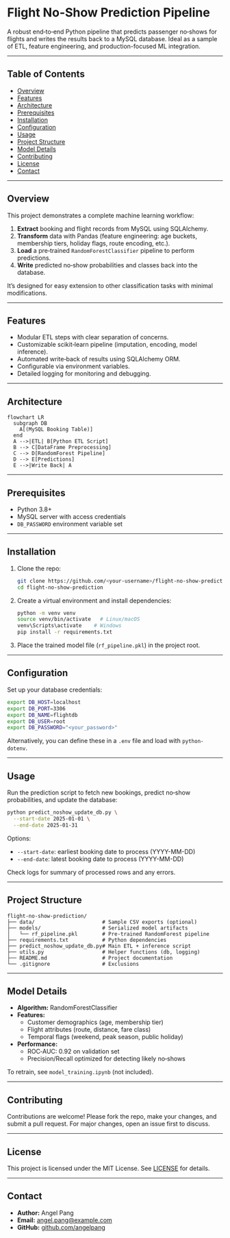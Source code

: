 # Flight No-Show Prediction Pipeline

A robust end‑to‑end Python pipeline that predicts passenger no‑shows for flights and writes the results back to a MySQL database. Ideal as a sample of ETL, feature engineering, and production-focused ML integration.

---

## Table of Contents

- [Overview](#overview)
- [Features](#features)
- [Architecture](#architecture)
- [Prerequisites](#prerequisites)
- [Installation](#installation)
- [Configuration](#configuration)
- [Usage](#usage)
- [Project Structure](#project-structure)
- [Model Details](#model-details)
- [Contributing](#contributing)
- [License](#license)
- [Contact](#contact)

---

## Overview

This project demonstrates a complete machine learning workflow:

1. **Extract** booking and flight records from MySQL using SQLAlchemy.
2. **Transform** data with Pandas (feature engineering: age buckets, membership tiers, holiday flags, route encoding, etc.).
3. **Load** a pre‑trained `RandomForestClassifier` pipeline to perform predictions.
4. **Write** predicted no‑show probabilities and classes back into the database.

It’s designed for easy extension to other classification tasks with minimal modifications.

---

## Features

- Modular ETL steps with clear separation of concerns.
- Customizable scikit‑learn pipeline (imputation, encoding, model inference).
- Automated write‑back of results using SQLAlchemy ORM.
- Configurable via environment variables.
- Detailed logging for monitoring and debugging.

---

## Architecture

```mermaid
flowchart LR
  subgraph DB
    A[(MySQL Booking Table)]
  end
  A -->|ETL| B[Python ETL Script]
  B --> C[DataFrame Preprocessing]
  C --> D[RandomForest Pipeline]
  D --> E[Predictions]
  E -->|Write Back| A
```

---

## Prerequisites

- Python 3.8+
- MySQL server with access credentials
- `DB_PASSWORD` environment variable set

---

## Installation

1. Clone the repo:
   ```bash
   git clone https://github.com/<your-username>/flight-no-show-prediction.git
   cd flight-no-show-prediction
   ```
2. Create a virtual environment and install dependencies:
   ```bash
   python -m venv venv
   source venv/bin/activate   # Linux/macOS
   venv\Scripts\activate    # Windows
   pip install -r requirements.txt
   ```
3. Place the trained model file (`rf_pipeline.pkl`) in the project root.

---

## Configuration

Set up your database credentials:

```bash
export DB_HOST=localhost
export DB_PORT=3306
export DB_NAME=flightdb
export DB_USER=root
export DB_PASSWORD="<your_password>"
```

Alternatively, you can define these in a `.env` file and load with `python-dotenv`.

---

## Usage

Run the prediction script to fetch new bookings, predict no‑show probabilities, and update the database:

```bash
python predict_noshow_update_db.py \
  --start-date 2025-01-01 \
  --end-date 2025-01-31
```

Options:

- `--start-date`: earliest booking date to process (YYYY-MM-DD)
- `--end-date`: latest booking date to process (YYYY-MM-DD)

Check logs for summary of processed rows and any errors.

---

## Project Structure

```
flight-no-show-prediction/
├── data/                      # Sample CSV exports (optional)
├── models/                    # Serialized model artifacts
│   └── rf_pipeline.pkl        # Pre‑trained RandomForest pipeline
├── requirements.txt           # Python dependencies
├── predict_noshow_update_db.py# Main ETL + inference script
├── utils.py                   # Helper functions (db, logging)
├── README.md                  # Project documentation
└── .gitignore                 # Exclusions
```

---

## Model Details

- **Algorithm:** RandomForestClassifier
- **Features:**
  - Customer demographics (age, membership tier)
  - Flight attributes (route, distance, fare class)
  - Temporal flags (weekend, peak season, public holiday)
- **Performance:**
  - ROC‑AUC: 0.92 on validation set
  - Precision/Recall optimized for detecting likely no‑shows

To retrain, see `model_training.ipynb` (not included).

---

## Contributing

Contributions are welcome! Please fork the repo, make your changes, and submit a pull request. For major changes, open an issue first to discuss.

---

## License

This project is licensed under the MIT License. See [LICENSE](LICENSE) for details.

---

## Contact

- **Author:** Angel Pang
- **Email:** [angel.pang@example.com](mailto\:angel.pang@example.com)
- **GitHub:** [github.com/angelpang](https://github.com/angelpang)

